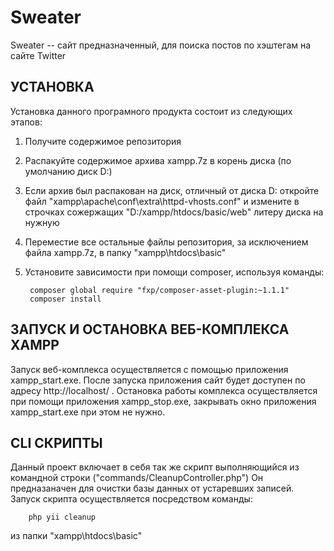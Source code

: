 # Sweater
Sweater -- сайт предназначенный, для поиска постов по хэштегам на сайте Twitter

## УСТАНОВКА
Установка данного програмного продукта состоит из следующих этапов:

1. Получите содержимое репозитория
2. Распакуйте содержимое архива xampp.7z в корень диска (по умолчанию диск D:)
3. Если архив был распакован на диск, отличный от диска D: откройте файл "xampp\apache\conf\extra\httpd-vhosts.conf" и измените в строчках сожержащих "D:/xampp/htdocs/basic/web" литеру диска на нужную
4. Переместие все остальные файлы репозитория, за исключением файла xampp.7z, в папку "xampp\htdocs\basic"
5. Установите зависимости при помощи composer, используя команды:

		composer global require "fxp/composer-asset-plugin:~1.1.1"
		composer install

## ЗАПУСК И ОСТАНОВКА ВЕБ-КОМПЛЕКСА XAMPP
Запуск веб-комплекса осуществляется с помощью приложения xampp_start.exe. После запуска приложения сайт будет доступен по адресу http://localhost/ . Остановка работы комплекса осуществляется при помощи приложения xampp_stop.exe, закрывать окно приложения xampp_start.exe при этом не нужно. 

## CLI СКРИПТЫ
Данный проект включает в себя так же скрипт выполняющийся из командной строки ("commands/CleanupController.php") Он предназаначен для очистки базы данных от устаревших записей. Запуск скрипта осуществляется посредством команды:

		php yii cleanup
	  
из папки "xampp\htdocs\basic"